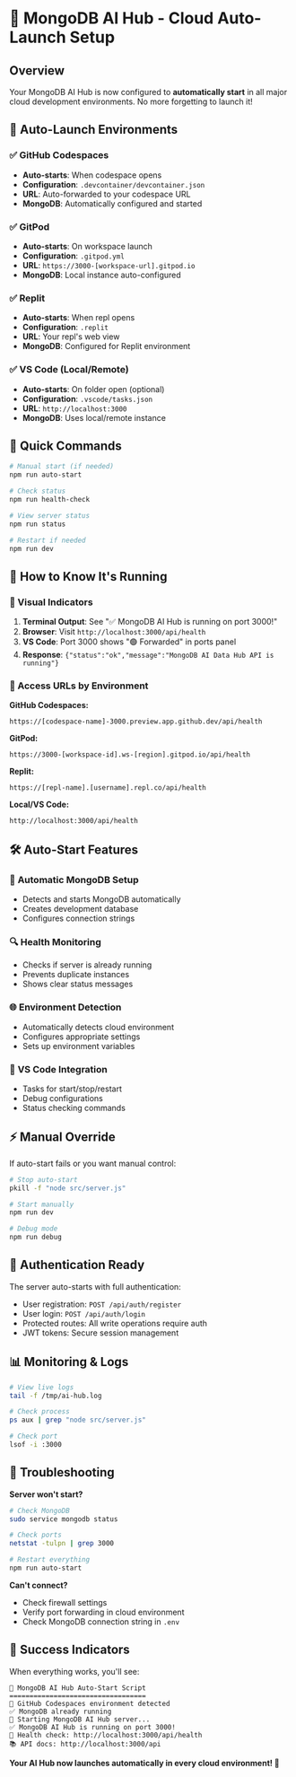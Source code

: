 # 🚀 MongoDB AI Hub - Cloud Auto-Launch Setup

## Overview
Your MongoDB AI Hub is now configured to **automatically start** in all major cloud development environments. No more forgetting to launch it!

## 🌟 Auto-Launch Environments

### ✅ **GitHub Codespaces** 
- **Auto-starts**: When codespace opens
- **Configuration**: `.devcontainer/devcontainer.json`
- **URL**: Auto-forwarded to your codespace URL
- **MongoDB**: Automatically configured and started

### ✅ **GitPod**
- **Auto-starts**: On workspace launch  
- **Configuration**: `.gitpod.yml`
- **URL**: `https://3000-[workspace-url].gitpod.io`
- **MongoDB**: Local instance auto-configured

### ✅ **Replit**
- **Auto-starts**: When repl opens
- **Configuration**: `.replit`
- **URL**: Your repl's web view
- **MongoDB**: Configured for Replit environment

### ✅ **VS Code (Local/Remote)**
- **Auto-starts**: On folder open (optional)
- **Configuration**: `.vscode/tasks.json`
- **URL**: `http://localhost:3000`
- **MongoDB**: Uses local/remote instance

## 🔧 Quick Commands

```bash
# Manual start (if needed)
npm run auto-start

# Check status
npm run health-check

# View server status
npm run status

# Restart if needed
npm run dev
```

## 📍 How to Know It's Running

### 🚦 Visual Indicators
1. **Terminal Output**: See "✅ MongoDB AI Hub is running on port 3000!"
2. **Browser**: Visit `http://localhost:3000/api/health`
3. **VS Code**: Port 3000 shows "🟢 Forwarded" in ports panel
4. **Response**: `{"status":"ok","message":"MongoDB AI Data Hub API is running"}`

### 🔗 Access URLs by Environment

**GitHub Codespaces:**
```
https://[codespace-name]-3000.preview.app.github.dev/api/health
```

**GitPod:**
```
https://3000-[workspace-id].ws-[region].gitpod.io/api/health
```

**Replit:**
```
https://[repl-name].[username].repl.co/api/health
```

**Local/VS Code:**
```
http://localhost:3000/api/health
```

## 🛠 Auto-Start Features

### 🔄 **Automatic MongoDB Setup**
- Detects and starts MongoDB automatically
- Creates development database
- Configures connection strings

### 🔍 **Health Monitoring**
- Checks if server is already running
- Prevents duplicate instances
- Shows clear status messages

### 🌐 **Environment Detection**
- Automatically detects cloud environment
- Configures appropriate settings
- Sets up environment variables

### 🔧 **VS Code Integration**
- Tasks for start/stop/restart
- Debug configurations
- Status checking commands

## ⚡ Manual Override

If auto-start fails or you want manual control:

```bash
# Stop auto-start
pkill -f "node src/server.js"

# Start manually
npm run dev

# Debug mode
npm run debug
```

## 🔐 Authentication Ready

The server auto-starts with full authentication:
- User registration: `POST /api/auth/register`
- User login: `POST /api/auth/login`  
- Protected routes: All write operations require auth
- JWT tokens: Secure session management

## 📊 Monitoring & Logs

```bash
# View live logs
tail -f /tmp/ai-hub.log

# Check process
ps aux | grep "node src/server.js"

# Check port
lsof -i :3000
```

## 🚨 Troubleshooting

**Server won't start?**
```bash
# Check MongoDB
sudo service mongodb status

# Check ports
netstat -tulpn | grep 3000

# Restart everything
npm run auto-start
```

**Can't connect?**
- Check firewall settings
- Verify port forwarding in cloud environment
- Check MongoDB connection string in `.env`

## 🎯 Success Indicators

When everything works, you'll see:
```
🚀 MongoDB AI Hub Auto-Start Script
==================================
🌟 GitHub Codespaces environment detected
✅ MongoDB already running
🤖 Starting MongoDB AI Hub server...
✅ MongoDB AI Hub is running on port 3000!
🔗 Health check: http://localhost:3000/api/health
📚 API docs: http://localhost:3000/api
```

**Your AI Hub now launches automatically in every cloud environment! 🎉**